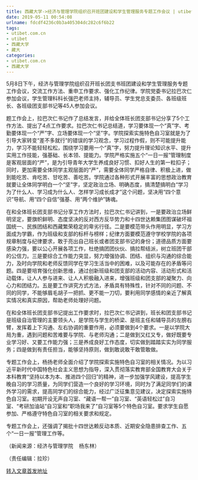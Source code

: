 ```yaml
---
title: 西藏大学->经济与管理学院组织召开班团建设和学生管理服务专题工作会议 | utibet.com.cn
date: 2019-05-11 00:54:08
urlname: fdcdf4236c0b3a405304dc282c6f6b22
tags: 
- utibet.com.cn
- utibet
- 西藏大学
- 藏大
categories:
- utibet.com.cn
- 西藏大学
---
```



5月8日下午，经济与管理学院组织召开班长团支书班团建设和学生管理服务专题工作会议，交流工作方法、重申工作要求、强化工作纪律。学院党委书记拉巴次仁参加会议，学生管理科科长强巴老师主持，辅导员、学生党总支委员、各班级班长、各班级团支部书记等45人参加会议。

题工作会上，拉巴次仁书记作了总结发言，并给全体班长团支部书记分享了5个工作方法、提出了4点工作要求。拉巴次仁书记总结道，学习要体现一个“真”字、考勤要体现一个“严”字、立场要体现一个“坚”字。学院探索实施特色自习室就是为了引导大家转变“差不多就行”的错误的学习观念，学习过程作假，则不可能提升能力，学习不能轻轻松松，围绕学习要用一个“真”字，努力提升理论知识水平、提升实用工作技能，强基础、长本领、提能力。学院严格实施五个“一日一报”管理制度是客观层面的“严”，是为引导青年大学生养成良好习惯、扣好人生的第一粒扣子；同时，更加需要全体同学主观层面的“严”，需要全体同学严格自律、积极上进，做到能吃苦、肯吃苦、甘吃苦、善吃苦。学院通过各种形式开展丰富的思想政治教育就要让全体同学明白一个“坚”字，坚定政治立场、明确态度，搞清楚搞明白“学习为了什么人、学习成为什么人、怎样学习成长成才”这个问题，坚决用“四个意识”导航、用“四个自信”强基、用“两个维护”铸魂。

在和全体班长团支部书记分享工作方法时，拉巴次仁书记讲到，一是要政治立场鲜明坚定，要旗帜鲜明、态度坚决的反对西方反华势力和十四世达赖集团图谋破坏祖国统一、民族团结和西藏繁荣稳定的卑劣行径。二是要模范带头作用明显，学习方面成为学霸，作为班级和支部的标杆与榜样；纪律方面要模范遵守学校学院的各项规章制度与纪律要求，敢于亮出自己班长或者团支部书记的身份；道德品质方面要感染力强，要以公心开展各项工作，杜绝搞团团伙伙、搞拉帮结派，树立班团干部的公信力。三是要综合工作能力突显，努力增强协调、团结、组织与沟通的综合能力，及时向学院和老师反馈同学在学习生活当中的困难，以及可能存在的矛盾等问题。四是要培育强化创新思维，通过创新班级和团支部的活动内容、活动形式和活动载体，让人人参与进来、让人人积极融入进来，增强班级和团支部的凝聚力、向心力和团结力。五是要工作讲究方式方法，矛盾具有特殊性，针对不同的问题、不同的同学，不能够眉毛胡子一把抓、更不能一刀切，要利用同学感情的亲近了解真实情况和真实原因，帮助老师处理好问题。

在和全体班长团支部书记提出工作要求时，拉巴次仁书记讲到，班长和团支部书记是班级自治管理的主要领头人，是学院与学生的桥梁、是班主任和辅导员的左膀右臂，发挥着上下沟通、左右协调的重要作用，必须要做到4个要求。一是以学院大局为重，遇到问题和苦难要与学院、与老师沟通；二是做到又红又专，做好既要专业学习好、又要工作能力强；三是养成良好工作态度，切实做到踏踏实实为同学服务；四是做到有责任担当，能够坚持原则，做到敢说敢干敢管敢做。

专题工作会上，杨扬老师全面介绍了学院探索实施特色自习室的相关情况。为以习近平新时代中国特色社会主义思想为指导，深入贯彻落实教育部全国教育大会关于本科教育“坚持以本为本、推进四个回归”的精神，进一步加强学风建设，提高学生晚自习的学习质量，为同学们营造一个良好的学习环境，同时为了满足同学们的课外学习的需求，提高同学们的综合能力，经过广泛征集意见建议，决定探索实施特色自习室。初期开设无声自习室、“藏语一帮一”自习室、“英语轻松过”自习室、“考研加油站”自习室和“职场我来了”自习室等5个特色自习室。要求学生自愿参加、严格遵守特色自习室的相关要求和规定。

专题工作会上，还强调了揭批十四世达赖反动本质、近期安全隐患排查工作、五个“一日一报”管理工作等。

（新闻来源：经济与管理学院    杨东林）

（责任编辑：拉珍）





[转入文章首发地址](http://www.utibet.edu.cn/news/article_3_5_14929.html)